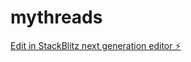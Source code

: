 # mythreads

[Edit in StackBlitz next generation editor ⚡️](https://stackblitz.com/~/github.com/Nate-Mina/mythreads)